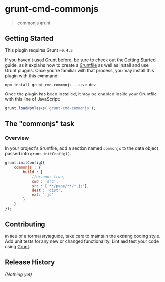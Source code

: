 # grunt-cmd-commonjs

> commonjs grunt

## Getting Started
This plugin requires Grunt `~0.4.5`

If you haven't used [Grunt](http://gruntjs.com/) before, be sure to check out the [Getting Started](http://gruntjs.com/getting-started) guide, as it explains how to create a [Gruntfile](http://gruntjs.com/sample-gruntfile) as well as install and use Grunt plugins. Once you're familiar with that process, you may install this plugin with this command:

```shell
npm install grunt-cmd-commonjs --save-dev
```

Once the plugin has been installed, it may be enabled inside your Gruntfile with this line of JavaScript:

```js
grunt.loadNpmTasks('grunt-cmd-commonjs');
```

## The "commonjs" task

### Overview
In your project's Gruntfile, add a section named `commonjs` to the data object passed into `grunt.initConfig()`.

```js
grunt.initConfig({
	commonjs : {
		build : {
			//expand: true,
			cwd : 'src',
			src : ['**/page/**/*.js'],
			dest : 'dist',
			ext: '.js'
		}
	}
});
```

## Contributing
In lieu of a formal styleguide, take care to maintain the existing coding style. Add unit tests for any new or changed functionality. Lint and test your code using [Grunt](http://gruntjs.com/).

## Release History
_(Nothing yet)_
